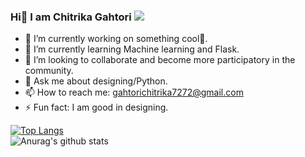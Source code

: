 ### Hi👋 I am Chitrika Gahtori ![](https://komarev.com/ghpvc/?username=ChitrikaGahtori&style=plastic)

 


- 🔭 I’m currently working on something cool🧐.
- 🌱 I’m currently learning Machine learning and Flask.
- 👯 I’m looking to collaborate and become more participatory in the community.
- 💬 Ask me about designing/Python.
- 📫 How to reach me: gahtorichitrika7272@gmail.com
- ⚡ Fun fact: I am good in designing.

 

[![Top Langs](https://github-readme-stats.vercel.app/api/top-langs/?username=ChitrikaGahtori&layout=compact)](https://github.com/anuraghazra/github-readme-stats)<br />
![Anurag's github stats](https://github-readme-stats.vercel.app/api?username=ChitrikaGahtori&show_icons=true)
 
